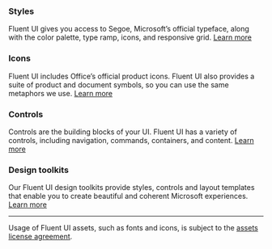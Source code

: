 ### Styles

Fluent UI gives you access to Segoe, Microsoft’s official typeface, along with the color palette, type ramp, icons, and responsive grid. [Learn more](#/styles/web)

### Icons

Fluent UI includes Office’s official product icons. Fluent UI also provides a suite of product and document symbols, so you can use the same metaphors we use. [Learn more](#/styles/web/icons)

### Controls

Controls are the building blocks of your UI. Fluent UI has a variety of controls, including navigation, commands, containers, and content. [Learn more](#/controls/web)

### Design toolkits

Our Fluent UI design toolkits provide styles, controls and layout templates that enable you to create beautiful and coherent Microsoft experiences. [Learn more](#/resources)

---

Usage of Fluent UI assets, such as fonts and icons, is subject to the [assets license agreement](https://aka.ms/fluentui-assets-license).
